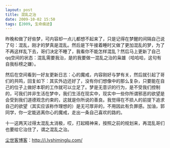 ```yaml
---
layout: post
title: 混乱之治
date: 2009-10-02 15:50
tags: [2009, 生命痕迹]
---
```

昨晚和做了好些梦，可内容却一点儿都想不起来了，只是记得在梦醒的间隔自己说了句：混乱，刚才的梦真是混乱。然后是下午接着睡时又做了更加混乱的梦，为了不再这样乱下去，哥们决定不睡了，我看你不能怎样混乱？然后马上更新了自己qq空间的状态：混乱需要我治，是的我要做一混乱之治的枭雄（哈哈哈，这句有自我标榜之嫌）。

然后在空间看到一好友更新日志：心的魔戒，内容刚好与梦有关，然后就引起了哥们的共鸣，回复如下：其实外边还好了，没有你们想像中的那么复杂，只要能在自己的位子上做好本职的工作就可以立足了。梦是无意识的行为，是不受我们控制的，可我们并非生活在梦中，我们生活在现实中，现实中一些你所谓邪恶的欲望是会受到我们道德观念约束的，这就是你所说的善良。我觉得在不损人的前提下追求自己的欲望（其实应该称作理想的）是无可厚非的，不用因此有负罪感。加油，郭同学，你一定能逃离你心的魔戒，走出一条自己喜欢的路的。

十一这两天过得太混乱太消极，哎，打起精神来，按照之前的规划来，再混乱哥们也要给它治住了，谓之混乱之治。

<a href="http://i.lvshiminglu.com/">尘世客博客</a>：<a href="http://i.lvshiminglu.com/">http://i.lvshiminglu.com/</a>

